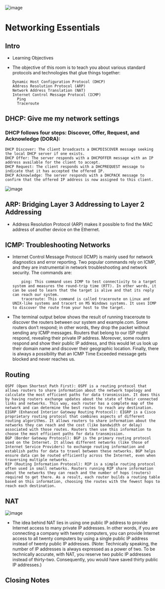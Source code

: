 ![image](https://github.com/user-attachments/assets/a5eb6093-6b3c-4dc8-b917-ffb8e6b6f00b)

# Networking Essentials

## Intro
- Learning Objectives

- The objective of this room is to teach you about various standard protocols and technologies that glue things together:

      Dynamic Host Configuration Protocol (DHCP)
      Address Resolution Protocol (ARP)
      Network Address Translation (NAT)
      Internet Control Message Protocol (ICMP)
        Ping
        Traceroute

## DHCP: Give me my network settings
### DHCP follows four steps: Discover, Offer, Request, and Acknowledge (DORA):

    DHCP Discover: The client broadcasts a DHCPDISCOVER message seeking the local DHCP server if one exists.
    DHCP Offer: The server responds with a DHCPOFFER message with an IP address available for the client to accept.
    DHCP Request: The client responds with a DHCPREQUEST message to indicate that it has accepted the offered IP.
    DHCP Acknowledge: The server responds with a DHCPACK message to confirm that the offered IP address is now assigned to this client.

![image](https://github.com/user-attachments/assets/47dfdc2d-e906-4635-8751-b0382f0ae2f6)

## ARP: Bridging Layer 3 Addressing to Layer 2 Addressing
- Address Resolution Protocol (ARP) makes it possible to find the MAC address of another device on the Ethernet.

## ICMP: Troubleshooting Networks
- Internet Control Message Protocol (ICMP) is mainly used for network diagnostics and error reporting. Two popular commands rely on ICMP, and they are instrumental in network troubleshooting and network security. The commands are:

          ping: This command uses ICMP to test connectivity to a target system and measures the round-trip time (RTT). In other words, it can be used to learn that the target is alive and that its reply can reach our system.
          traceroute: This command is called traceroute on Linux and UNIX-like systems and tracert on MS Windows systems. It uses ICMP to discover the route from your host to the target.
- The terminal output below shows the result of running traceroute to discover the routers between our system and example.com. Some routers don’t respond; in other words, they drop the packet without sending any ICMP messages. Routers that belong to our ISP might respond, revealing their private IP address. Moreover, some routers respond and show their public IP address, and this would let us look up their domain name and discover their geographic location. Finally, there is always a possibility that an ICMP Time Exceeded message gets blocked and never reaches us.
## Routing

    OSPF (Open Shortest Path First): OSPF is a routing protocol that allows routers to share information about the network topology and calculate the most efficient paths for data transmission. It does this by having routers exchange updates about the state of their connected links and networks. This way, each router has a complete map of the network and can determine the best routes to reach any destination.
    EIGRP (Enhanced Interior Gateway Routing Protocol): EIGRP is a Cisco proprietary routing protocol that combines aspects of different routing algorithms. It allows routers to share information about the networks they can reach and the cost (like bandwidth or delay) associated with those routes. Routers then use this information to choose the most efficient paths for data transmission.
    BGP (Border Gateway Protocol): BGP is the primary routing protocol used on the Internet. It allows different networks (like those of Internet Service Providers) to exchange routing information and establish paths for data to travel between these networks. BGP helps ensure data can be routed efficiently across the Internet, even when traversing multiple networks.
    RIP (Routing Information Protocol): RIP is a simple routing protocol often used in small networks. Routers running RIP share information about the networks they can reach and the number of hops (routers) required to get there. As a result, each router builds a routing table based on this information, choosing the routes with the fewest hops to reach each destination.

## NAT
![image](https://github.com/user-attachments/assets/4a35d349-d587-44d6-8742-5eadd51c062a)

- The idea behind NAT lies in using one public IP address to provide Internet access to many private IP addresses. In other words, if you are connecting a company with twenty computers, you can provide Internet access to all twenty computers by using a single public IP address instead of twenty public IP addresses. (Note: Technically speaking, the number of IP addresses is always expressed as a power of two. To be technically accurate, with NAT, you reserve two public IP addresses instead of thirty-two. Consequently, you would have saved thirty public IP addresses.)

## Closing Notes

